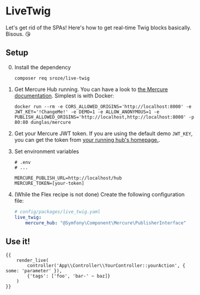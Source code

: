 # LiveTwig

Let's get rid of the SPAs! Here's how to get real-time Twig blocks basically. Bisous. 😘

## Setup

0. Install the dependency
       
    ```
    composer req sroze/live-twig
    ```

1. Get Mercure Hub running. You can have a look to [the Mercure documentation](https://github.com/dunglas/mercure).
  Simplest is with Docker:
    ```
    docker run --rm -e CORS_ALLOWED_ORIGINS='http://localhost:8000' -e JWT_KEY='!ChangeMe!' -e DEMO=1 -e ALLOW_ANONYMOUS=1 -e PUBLISH_ALLOWED_ORIGINS='http://localhost,http://localhost:8000' -p 80:80 dunglas/mercure
    ```
   
2. Get your Mercure JWT token. If you are using the default demo `JWT_KEY`, you can get the token from
   [your running hub's homepage.](http://localhost/).

3. Set environment variables
    ```
    # .env
    # ...
    
    MERCURE_PUBLISH_URL=http://localhost/hub
    MERCURE_TOKEN=[your-token]
    ```

4. (While the Flex recipe is not done) Create the following configuration file:
   ```yaml
   # config/packages/live_twig.yaml
   live_twig:
       mercure_hub: "@Symfony\Component\Mercure\PublisherInterface"
   ```

## Use it!

```twig
{{
    render_live(
        controller('App\\Controller\\YourController::yourAction', { some: 'parameter' }),
        {'tags': ['foo', 'bar-' ~ baz]}
    )
}}
```
